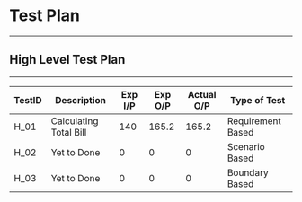 # Test Plan

---

## High Level Test Plan

---

| TestID | Description            | Exp I/P | Exp O/P | Actual O/P | Type of Test      |
| ------ | ---------------------- | ------- | ------- | ---------- | ----------------- |
| H_01   | Calculating Total Bill | 140     | 165.2   | 165.2      | Requirement Based |
| H_02   | Yet to Done            | 0       | 0       | 0          | Scenario Based    |
| H_03   | Yet to Done            | 0       | 0       | 0          | Boundary Based    |
